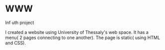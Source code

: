 # WWW
Inf uth project

I created a website using University of Thessaly's web space.
It has a menu( 2 pages connecting to one another).
The page is static( using HTML and CSS).
